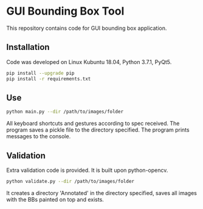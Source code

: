 # GUI Bounding Box Tool

This repository contains code for GUI bounding box application. 

## Installation 
Code was developed on Linux Kubuntu 18.04, Python 3.7.1, PyQt5.
```bash
pip install --upgrade pip
pip install -r requirements.txt
```

## Use
```bash
python main.py --dir /path/to/images/folder
```

All keyboard shortcuts and gestures according to spec received.
The program saves a pickle file to the directory specified.
The program prints messages to the console. 

## Validation
Extra validation code is provided. It is built upon python-opencv.
```bash
python validate.py --dir /path/to/images/folder
``` 
It creates a directory 'Annotated' in the directory specified, saves all images with the BBs painted on top and exists.

